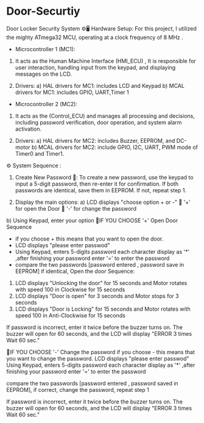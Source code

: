 # Door-Securtiy
Door Locker Security System
⚙️🖥️ Hardware Setup:
For this project, I utilized the mighty ATmega32 MCU, operating at a clock frequency of 8 MHz .

- Microcontroller 1 (MC1):
1. It acts as the Human Machine Interface (HMI_ECU) , It is responsible for user interaction, handling input from the keypad, and displaying messages on the LCD.

2. Drivers:
a) HAL drivers for MC1: includes LCD and Keypad b) MCAL drivers for MC1:
includes GPIO, UART,Timer 1

- Microcontroller 2 (MC2):
1. It acts as the (Control_ECU) and manages all processing and decisions, including password verification, door operation, and system alarm activation.

2. Drivers:
a) HAL drivers for MC2: includes Buzzer, EEPROM, and DC-motor
b) MCAL drivers for MC2: include GPIO, I2C, UART, PWM mode of Timer0 and Timer1.

⚙️ System Sequence :
1. Create New Password 🔐:
To create a new password, use the keypad to input a 5-digit password, then re-enter it for confirmation. If both passwords are identical, save them in EEPROM. If not, repeat step 1.

2. Display the main options:
a) LCD displays "choose option + or -"
🚪 '+' for open the Door
🔐 '-' for change the password

b) Using Keypad, enter your option
🚪IF YOU CHOOSE '+' Open Door Sequence
- if you choose + this means that you want to open the door.
- LCD displays "please enter passwod"
- Using Keypad, enters 5-digits password each character display as '*'
,after finishing your password enter '=' to enter the password
- compare the two passwords [password entered , password save in
EEPROM]
if identical, Open the door Sequence:
1. LCD displays "Unlocking the door" for 15 seconds and Motor rotates
with speed 100 in Clockwise for 15 seconds
2. LCD displays "Door is open" for 3 seconds and Motor stops for 3 seconds
3. LCD displays "Door is Locking" for 15 seconds and Motor rotates with speed 100 in Anti-Clockwise for 15 seconds

If password is incorrect, enter it twice before the buzzer turns on. The buzzer will open for 60 seconds, and the LCD will display "ERROR 3 times Wait 60 sec."

🚪IF YOU CHOOSE '-' Change the password
if you choose - this means that you want to change the password.
LCD displays "please enter passwod"
Using Keypad, enters 5-digits password each character display as '*' ,after
finishing your password enter '=' to enter the password

compare the two passwords [password entered , password saved in EEPROM], if correct, change the password, repeat step 1

If password is incorrect, enter it twice before the buzzer turns on. The buzzer will open for 60 seconds, and the LCD will display "ERROR 3 times Wait 60 sec."
